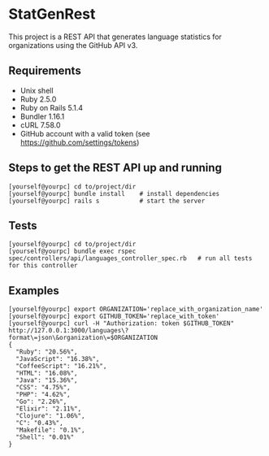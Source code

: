 # StatGenRest
This project is a REST API that generates language statistics for organizations using the GitHub API v3.


## Requirements
* Unix shell
* Ruby 2.5.0
* Ruby on Rails 5.1.4
* Bundler 1.16.1 
* cURL 7.58.0
* GitHub account with a valid token (see https://github.com/settings/tokens)


## Steps to get the REST API up and running
```
[yourself@yourpc] cd to/project/dir
[yourself@yourpc] bundle install    # install dependencies
[yourself@yourpc] rails s           # start the server
```


## Tests
```
[yourself@yourpc] cd to/project/dir
[yourself@yourpc] bundle exec rspec spec/controllers/api/languages_controller_spec.rb   # run all tests for this controller
```


## Examples
```
[yourself@yourpc] export ORGANIZATION='replace_with_organization_name'
[yourself@yourpc] export GITHUB_TOKEN='replace_with_token'
[yourself@yourpc] curl -H "Authorization: token $GITHUB_TOKEN" http://127.0.0.1:3000/languages\?format\=json\&organization\=$ORGANIZATION
{
  "Ruby": "20.56%",
  "JavaScript": "16.38%",
  "CoffeeScript": "16.21%",
  "HTML": "16.08%",
  "Java": "15.36%",
  "CSS": "4.75%",
  "PHP": "4.62%",
  "Go": "2.26%",
  "Elixir": "2.11%",
  "Clojure": "1.06%",
  "C": "0.43%",
  "Makefile": "0.1%",
  "Shell": "0.01%"
}
```